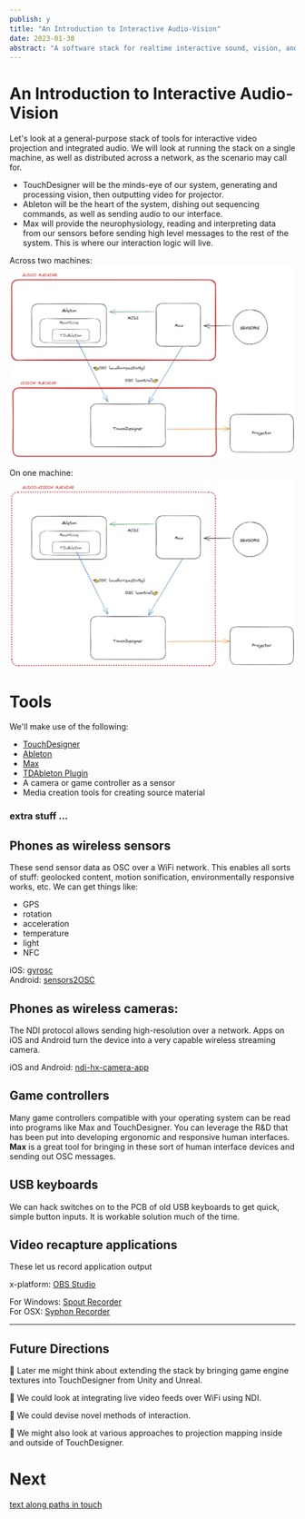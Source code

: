```yaml
---
publish: y
title: "An Introduction to Interactive Audio-Vision"
date: 2023-01-30
abstract: "A software stack for realtime interactive sound, vision, and projection mapped video."
---
```

# An Introduction to Interactive Audio-Vision

Let's look at a general-purpose stack of tools for interactive video projection and integrated audio.  We will look at running the stack on a single machine, as well as distributed across a network, as the scenario may call for.

- TouchDesigner will be the minds-eye of our system, generating and processing vision, then outputting video for projector.
- Ableton will be the heart of the system, dishing out sequencing commands, as well as sending audio to our interface.
- Max will provide the neurophysiology, reading and interpreting data from our sensors before sending high level messages to the rest of the system.  This is where our interaction logic will live.

<!--[ac-stack-overview](ac-stack-overview)-->
Across two machines:
![av system on two machines](../files/av-stack-overview-000.png)

On one machine:
![av system on one machine](../files/av-stack-overview-001.png)

# Tools
We'll make use of the following:
- [TouchDesigner](https://derivative.ca)
- [Ableton](https://ableton.com)
- [Max](https://cycling74.com)
- [TDAbleton Plugin](https://docs.derivative.ca/TDAbleton)
- A camera or game controller as a sensor
- Media creation tools for creating source material

### extra stuff ...
##  Phones as wireless sensors
These send sensor data as OSC over a WiFi network.  This enables all sorts of stuff: geolocked content, motion sonification, environmentally responsive works, etc.
We can get things like:
- GPS
- rotation
- acceleration
- temperature
- light
- NFC

iOS: [gyrosc](https://www.bitshapesoftware.com/instruments/gyrosc/)  
Android: [sensors2OSC](https://sensors2.org/osc/)


## Phones as wireless cameras:
The NDI protocol allows sending high-resolution over a network.  Apps on iOS and Android turn the device into a very capable wireless streaming camera.

iOS and Android: [ndi-hx-camera-app](https://www.ndi.tv/products/ndi-hx-camera-app/)

## Game controllers
Many game controllers compatible with your operating system can be read into programs like Max and TouchDesigner.  You can leverage the R&D that has been put into developing ergonomic and responsive human interfaces.  **Max** is a great tool for bringing in these sort of human interface devices and sending out OSC messages.

## USB keyboards
We can hack switches on to the PCB of old USB keyboards to get quick, simple button inputs.  It is workable solution much of the time.  

## Video recapture applications
These let us record application output

x-platform: [OBS Studio](https://obsproject.com/)

For Windows: [Spout Recorder](https://www.lightjams.com/spout-recorder.html)  
For OSX: [Syphon Recorder](https://syphon.info/recorder)



---
## Future Directions
🍪 Later me might think about extending the stack by bringing game engine textures into TouchDesigner from Unity and Unreal.  

🍪 We could look at integrating live video feeds over WiFi using NDI.  

🍪 We could devise novel methods of interaction.

🍪 We might also look at various approaches to projection mapping inside and outside of TouchDesigner.


# Next

[text along paths in touch](text%20along%20paths%20in%20touch.md)